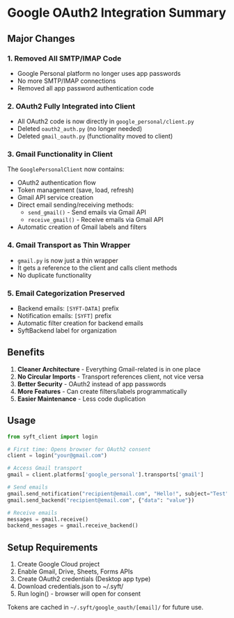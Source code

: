 # Google OAuth2 Integration Summary

## Major Changes

### 1. Removed All SMTP/IMAP Code
- Google Personal platform no longer uses app passwords
- No more SMTP/IMAP connections
- Removed all app password authentication code

### 2. OAuth2 Fully Integrated into Client
- All OAuth2 code is now directly in `google_personal/client.py`
- Deleted `oauth2_auth.py` (no longer needed)
- Deleted `gmail_oauth.py` (functionality moved to client)

### 3. Gmail Functionality in Client
The `GooglePersonalClient` now contains:
- OAuth2 authentication flow
- Token management (save, load, refresh)
- Gmail API service creation
- Direct email sending/receiving methods:
  - `send_gmail()` - Send emails via Gmail API
  - `receive_gmail()` - Receive emails via Gmail API
- Automatic creation of Gmail labels and filters

### 4. Gmail Transport as Thin Wrapper
- `gmail.py` is now just a thin wrapper
- It gets a reference to the client and calls client methods
- No duplicate functionality

### 5. Email Categorization Preserved
- Backend emails: `[SYFT-DATA]` prefix
- Notification emails: `[SYFT]` prefix
- Automatic filter creation for backend emails
- SyftBackend label for organization

## Benefits

1. **Cleaner Architecture** - Everything Gmail-related is in one place
2. **No Circular Imports** - Transport references client, not vice versa
3. **Better Security** - OAuth2 instead of app passwords
4. **More Features** - Can create filters/labels programmatically
5. **Easier Maintenance** - Less code duplication

## Usage

```python
from syft_client import login

# First time: Opens browser for OAuth2 consent
client = login("your@gmail.com")

# Access Gmail transport
gmail = client.platforms['google_personal'].transports['gmail']

# Send emails
gmail.send_notification("recipient@email.com", "Hello!", subject="Test")
gmail.send_backend("recipient@email.com", {"data": "value"})

# Receive emails
messages = gmail.receive()
backend_messages = gmail.receive_backend()
```

## Setup Requirements

1. Create Google Cloud project
2. Enable Gmail, Drive, Sheets, Forms APIs
3. Create OAuth2 credentials (Desktop app type)
4. Download credentials.json to ~/.syft/
5. Run login() - browser will open for consent

Tokens are cached in `~/.syft/google_oauth/[email]/` for future use.
